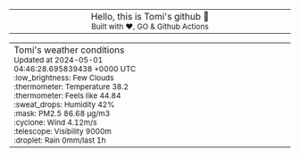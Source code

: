 
<div align="center">
<table>
<tbody>
<td align="center">
<img width="2000" height="0"><br>
Hello, this is Tomi's github 👋<br>
<sup>Built with ❤️, GO & Github Actions</sup><br>
<img width="2000" height="0">
</td>
</tbody>
</table>
</div>
<table>
<tbody>
<td align="left">
<img width="2000" height="0"><br>
Tomi's weather conditions<br>
<sup>Updated at 2024-05-01 04:46:28.695839438 +0000 UTC</sup><br>
<sup>:low_brightness: Few Clouds</sup><br>
<sup>:thermometer: Temperature 38.2 </sup><br>
<sup>:thermometer: Feels like 44.84</sup><br>
<sup>:sweat_drops: Humidity 42%</sup><br>
<sup>:mask: PM2.5 86.68 μg/m3</sup><br>
<sup>:cyclone: Wind 4.12m/s </sup><br>
<sup>:telescope: Visibility 9000m </sup><br>
<sup>:droplet: Rain 0mm/last 1h </sup><br>
<img width="2000" height="0">
</td>
<td align="left">
<img width="2000" height="0"><br>
<br>
<img width="2000" height="0">
</td>
</tbody>
</table>
</div>
    